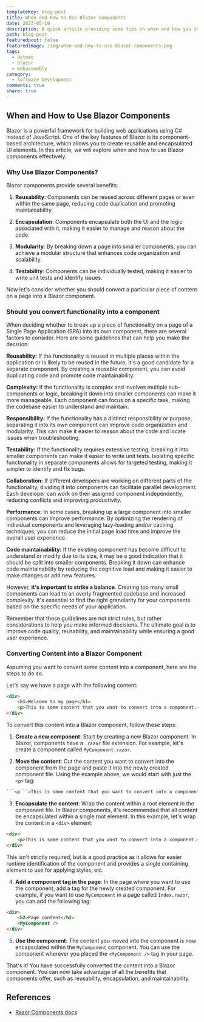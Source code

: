 ```yaml
---
templateKey: blog-post
title: When and How to Use Blazor Components
date: 2023-05-19
description: A quick article providing some tips on when and how you should break up content and functionality in your Blazor applications.
path: blog-post
featuredpost: false
featuredimage: /img/when-and-how-to-use-blazor-components.png
tags:
  - dotnet
  - blazor
  - webassembly
category:
  - Software Development
comments: true
share: true
---
```


## When and How to Use Blazor Components

Blazor is a powerful framework for building web applications using C# instead of JavaScript. One of the key features of Blazor is its component-based architecture, which allows you to create reusable and encapsulated UI elements. In this article, we will explore when and how to use Blazor components effectively.

### Why Use Blazor Components?

Blazor components provide several benefits:

1. **Reusability**: Components can be reused across different pages or even within the same page, reducing code duplication and promoting maintainability.

2. **Encapsulation**: Components encapsulate both the UI and the logic associated with it, making it easier to manage and reason about the code.

3. **Modularity**: By breaking down a page into smaller components, you can achieve a modular structure that enhances code organization and scalability.

4. **Testability**: Components can be individually tested, making it easier to write unit tests and identify issues.

Now let's consider whether you should convert a particular piece of content on a page into a Blazor component.

### Should you convert functionality into a component

When deciding whether to break up a piece of functionality on a page of a Single Page Application (SPA) into its own component, there are several factors to consider. Here are some guidelines that can help you make the decision:

**Reusability:** If the functionality is reused in multiple places within the application or is likely to be reused in the future, it's a good candidate for a separate component. By creating a reusable component, you can avoid duplicating code and promote code maintainability.

**Complexity:** If the functionality is complex and involves multiple sub-components or logic, breaking it down into smaller components can make it more manageable. Each component can focus on a specific task, making the codebase easier to understand and maintain.

**Responsibility:** If the functionality has a distinct responsibility or purpose, separating it into its own component can improve code organization and modularity. This can make it easier to reason about the code and locate issues when troubleshooting.

**Testability:** If the functionality requires extensive testing, breaking it into smaller components can make it easier to write unit tests. Isolating specific functionality in separate components allows for targeted testing, making it simpler to identify and fix bugs.

**Collaboration:** If different developers are working on different parts of the functionality, dividing it into components can facilitate parallel development. Each developer can work on their assigned component independently, reducing conflicts and improving productivity.

**Performance:** In some cases, breaking up a large component into smaller components can improve performance. By optimizing the rendering of individual components and leveraging lazy-loading and/or caching techniques, you can reduce the initial page load time and improve the overall user experience.

**Code maintainability:** If the existing component has become difficult to understand or modify due to its size, it may be a good indication that it should be split into smaller components. Breaking it down can enhance code maintainability by reducing the cognitive load and making it easier to make changes or add new features.

However, **it's important to strike a balance**. Creating too many small components can lead to an overly fragmented codebase and increased complexity. It's essential to find the right granularity for your components based on the specific needs of your application.

Remember that these guidelines are not strict rules, but rather considerations to help you make informed decisions. The ultimate goal is to improve code quality, reusability, and maintainability while ensuring a good user experience.

### Converting Content into a Blazor Component

Assuming you want to convert some content into a component, here are the steps to do so.

Let's say we have a page with the following content:

```html
<div>
    <h1>Welcome to my page</h1>
    <p>This is some content that you want to convert into a component.</p>
</div>
```

To convert this content into a Blazor component, follow these steps:

1. **Create a new component**: Start by creating a new Blazor component. In Blazor, components have a `.razor` file extension. For example, let's create a component called `MyComponent.razor`.

2. **Move the content**: Cut the content you want to convert into the component from the page and paste it into the newly created component file. Using the example above, we would start with just the `<p>` tag:

```html
```<p```>This is some content that you want to convert into a component.```</p```>
```

3. **Encapsulate the content**: Wrap the content within a root element in the component file. In Blazor components, it's recommended that all content be encapsulated within a single root element. In this example, let's wrap the content in a `<div>` element:

```html
<div>
    <p>This is some content that you want to convert into a component.</p>
</div>
```

This isn't strictly required, but is a good practice as it allows for easier runtime identification of the component and provides a single containing element to use for applying styles, etc.

4. **Add a component tag in the page**: In the page where you want to use the component, add a tag for the newly created component. For example, if you want to use `MyComponent` in a page called `Index.razor`, you can add the following tag:

```html
<div>
    <h2>Page content</h2>
    <MyComponent />
</div>
```

5. **Use the component**: The content you moved into the component is now encapsulated within the `MyComponent` component. You can use the component wherever you placed the `<MyComponent />` tag in your page.

That's it! You have successfully converted the content into a Blazor component. You can now take advantage of all the benefits that components offer, such as reusability, encapsulation, and maintainability.

## References

- [Razor Components docs](https://learn.microsoft.com/en-us/aspnet/core/blazor/components/?view=aspnetcore-7.0)
